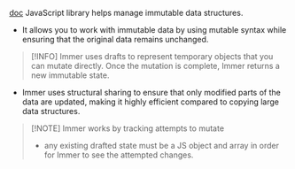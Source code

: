 [doc](https://immerjs.github.io/immer/)
JavaScript library helps manage immutable data structures.
- It allows you to work with immutable data by using mutable syntax while ensuring that the original data remains unchanged.

> [!INFO] Immer uses drafts to represent temporary objects that you can mutate directly. Once the mutation is complete, Immer returns a new immutable state.
- Immer uses structural sharing to ensure that only modified parts of the data are updated, making it highly efficient compared to copying large data structures.

> [!NOTE] Immer works by tracking attempts to mutate
> - any existing drafted state must be a JS object and array in order for Immer to see the attempted changes.

